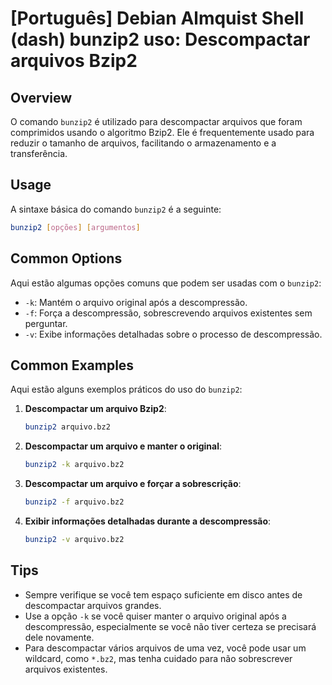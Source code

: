 # [Português] Debian Almquist Shell (dash) bunzip2 uso: Descompactar arquivos Bzip2

## Overview
O comando `bunzip2` é utilizado para descompactar arquivos que foram comprimidos usando o algoritmo Bzip2. Ele é frequentemente usado para reduzir o tamanho de arquivos, facilitando o armazenamento e a transferência.

## Usage
A sintaxe básica do comando `bunzip2` é a seguinte:

```bash
bunzip2 [opções] [argumentos]
```

## Common Options
Aqui estão algumas opções comuns que podem ser usadas com o `bunzip2`:

- `-k`: Mantém o arquivo original após a descompressão.
- `-f`: Força a descompressão, sobrescrevendo arquivos existentes sem perguntar.
- `-v`: Exibe informações detalhadas sobre o processo de descompressão.

## Common Examples
Aqui estão alguns exemplos práticos do uso do `bunzip2`:

1. **Descompactar um arquivo Bzip2**:
   ```bash
   bunzip2 arquivo.bz2
   ```

2. **Descompactar um arquivo e manter o original**:
   ```bash
   bunzip2 -k arquivo.bz2
   ```

3. **Descompactar um arquivo e forçar a sobrescrição**:
   ```bash
   bunzip2 -f arquivo.bz2
   ```

4. **Exibir informações detalhadas durante a descompressão**:
   ```bash
   bunzip2 -v arquivo.bz2
   ```

## Tips
- Sempre verifique se você tem espaço suficiente em disco antes de descompactar arquivos grandes.
- Use a opção `-k` se você quiser manter o arquivo original após a descompressão, especialmente se você não tiver certeza se precisará dele novamente.
- Para descompactar vários arquivos de uma vez, você pode usar um wildcard, como `*.bz2`, mas tenha cuidado para não sobrescrever arquivos existentes.